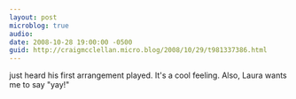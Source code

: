 ```yaml
---
layout: post
microblog: true
audio: 
date: 2008-10-28 19:00:00 -0500
guid: http://craigmcclellan.micro.blog/2008/10/29/t981337386.html
---
```

just heard his first arrangement played. It's a cool feeling. Also, Laura wants me to say "yay!"
